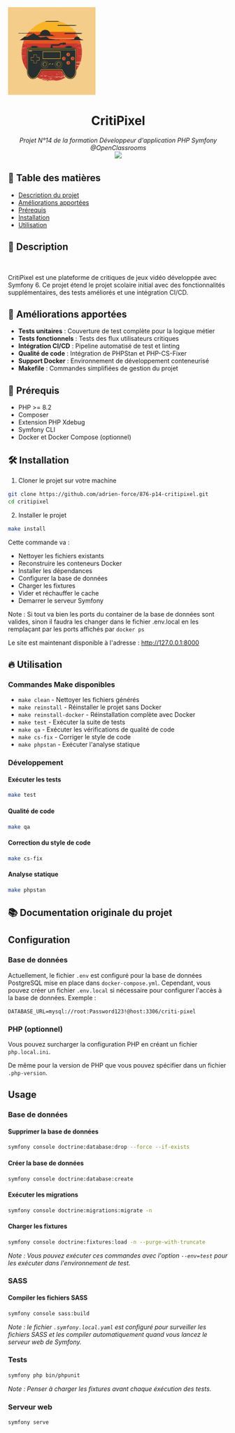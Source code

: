 <img src="assets/images/logo.png" alt="CritiPixel" width="200" />

<h1 align="center">CritiPixel</h1>
<p align="center"><i>Projet N°14 de la formation Développeur d'application PHP Symfony
@OpenClassrooms <br> <a href="https://github.com/adrien-force/876-p14-critipixel/commits?author=adrien-force"><img src="https://img.shields.io/badge/Auteur_:-Adrien_FORCE-orange"></a></i></p>

## 🎯 Table des matières
- [Description du projet](#-description)
- [Améliorations apportées](#-améliorations-apportées)
- [Prérequis](#-prérequis)
- [Installation](#-installation)
- [Utilisation](#-utilisation)

## 📄 Description
<br>

CritiPixel est une plateforme de critiques de jeux vidéo développée avec Symfony 6. Ce projet étend le projet scolaire initial avec des fonctionnalités supplémentaires, des tests améliorés et une intégration CI/CD.

## 🚀 Améliorations apportées

- **Tests unitaires** : Couverture de test complète pour la logique métier
- **Tests fonctionnels** : Tests des flux utilisateurs critiques
- **Intégration CI/CD** : Pipeline automatisé de test et linting
- **Qualité de code** : Intégration de PHPStan et PHP-CS-Fixer
- **Support Docker** : Environnement de développement conteneurisé
- **Makefile** : Commandes simplifiées de gestion du projet

## 🔧 Prérequis

- PHP >= 8.2
- Composer
- Extension PHP Xdebug
- Symfony CLI
- Docker et Docker Compose (optionnel)

## 🛠️ Installation

1. Cloner le projet sur votre machine
```bash
git clone https://github.com/adrien-force/876-p14-critipixel.git
cd critipixel
```

2. Installer le projet
```bash
make install
```

Cette commande va :
- Nettoyer les fichiers existants
- Reconstruire les conteneurs Docker
- Installer les dépendances
- Configurer la base de données
- Charger les fixtures
- Vider et réchauffer le cache
- Demarrer le serveur Symfony

Note : Si tout va bien les ports du container de la base de données sont valides, sinon il faudra les changer dans le fichier .env.local en les remplaçant par les ports affichés par `docker ps`


Le site est maintenant disponible à l'adresse : <http://127.0.0.1:8000>

## 🔥️ Utilisation

### Commandes Make disponibles

- `make clean` - Nettoyer les fichiers générés
- `make reinstall` - Réinstaller le projet sans Docker
- `make reinstall-docker` - Réinstallation complète avec Docker
- `make test` - Exécuter la suite de tests
- `make qa` - Exécuter les vérifications de qualité de code
- `make cs-fix` - Corriger le style de code
- `make phpstan` - Exécuter l'analyse statique

### Développement

#### Exécuter les tests
```bash
make test
```

#### Qualité de code
```bash
make qa
```

#### Correction du style de code
```bash
make cs-fix
```

#### Analyse statique
```bash
make phpstan
```

## 📚 Documentation originale du projet

## Configuration

### Base de données
Actuellement, le fichier `.env` est configuré pour la base de données PostgreSQL mise en place dans `docker-compose.yml`.
Cependant, vous pouvez créer un fichier `.env.local` si nécessaire pour configurer l'accès à la base de données.
Exemple :
```dotenv
DATABASE_URL=mysql://root:Password123!@host:3306/criti-pixel
```

### PHP (optionnel)
Vous pouvez surcharger la configuration PHP en créant un fichier `php.local.ini`.

De même pour la version de PHP que vous pouvez spécifier dans un fichier `.php-version`.

## Usage

### Base de données

#### Supprimer la base de données
```bash
symfony console doctrine:database:drop --force --if-exists
```

#### Créer la base de données
```bash
symfony console doctrine:database:create
```

#### Exécuter les migrations
```bash
symfony console doctrine:migrations:migrate -n
```

#### Charger les fixtures
```bash
symfony console doctrine:fixtures:load -n --purge-with-truncate
```

*Note : Vous pouvez exécuter ces commandes avec l'option `--env=test` pour les exécuter dans l'environnement de test.*

### SASS

#### Compiler les fichiers SASS
```bash
symfony console sass:build
```
*Note : le fichier `.symfony.local.yaml` est configuré pour surveiller les fichiers SASS et les compiler automatiquement quand vous lancez le serveur web de Symfony.*

### Tests
```bash
symfony php bin/phpunit
```

*Note : Penser à charger les fixtures avant chaque éxécution des tests.*

### Serveur web
```bash
symfony serve
```